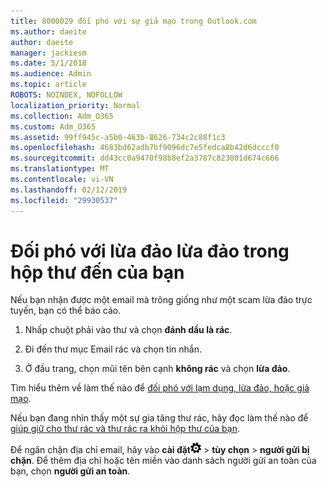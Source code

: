 ```yaml
---
title: 8000029 đối phó với sự giả mạo trong Outlook.com
ms.author: daeite
author: daeite
manager: jackiesm
ms.date: 5/1/2018
ms.audience: Admin
ms.topic: article
ROBOTS: NOINDEX, NOFOLLOW
localization_priority: Normal
ms.collection: Adm_O365
ms.custom: Adm_O365
ms.assetid: 99ff945c-a5b0-463b-8626-734c2c88f1c3
ms.openlocfilehash: 4683bd62adb7bf9096dc7e5fedca8b42d6dcccf0
ms.sourcegitcommit: dd43cc0a9470f98b8ef2a3787c823801d674c666
ms.translationtype: MT
ms.contentlocale: vi-VN
ms.lasthandoff: 02/12/2019
ms.locfileid: "29930537"
---
```

# <a name="deal-with-phishing-scams-in-your-inbox"></a>Đối phó với lừa đảo lừa đảo trong hộp thư đến của bạn

Nếu bạn nhận được một email mà trông giống như một scam lừa đảo trực tuyến, bạn có thể báo cáo.
  
1. Nhấp chuột phải vào thư và chọn **đánh dấu là rác**. 
    
2. Đi đến thư mục Email rác và chọn tin nhắn.
    
3. Ở đầu trang, chọn mũi tên bên cạnh **không rác** và chọn **lừa đảo**. 
    
Tìm hiểu thêm về làm thế nào để [đối phó với lạm dụng, lừa đảo, hoặc giả mạo](https://go.microsoft.com/fwlink/p/?linkid=873139).
  
Nếu bạn đang nhìn thấy một sự gia tăng thư rác, hãy đọc làm thế nào để [giúp giữ cho thư rác và thư rác ra khỏi hộp thư của bạn](https://go.microsoft.com/fwlink/p/?linkid=873140).
  
Để ngăn chặn địa chỉ email, hãy vào **cài đặt**![cài đặt](media/f4b2e798-fff1-4a14-931f-5677a4543b58.png) \> **tùy chọn** \> **người gửi bị chặn**. Để thêm địa chỉ hoặc tên miền vào danh sách người gửi an toàn của bạn, chọn **người gửi an toàn**. 
  

